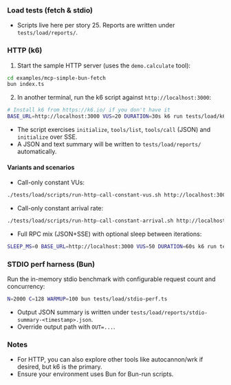 ### Load tests (fetch & stdio)

- Scripts live here per story 25. Reports are written under `tests/load/reports/`.

### HTTP (k6)

1) Start the sample HTTP server (uses the `demo.calculate` tool):

```bash
cd examples/mcp-simple-bun-fetch
bun index.ts
```

2) In another terminal, run the k6 script against `http://localhost:3000`:

```bash
# Install k6 from https://k6.io/ if you don't have it
BASE_URL=http://localhost:3000 VUS=20 DURATION=30s k6 run tests/load/k6-http-rpc.js
```

- The script exercises `initialize`, `tools/list`, `tools/call` (JSON) and `initialize` over SSE.
- A JSON and text summary will be written to `tests/load/reports/` automatically.

#### Variants and scenarios

- Call-only constant VUs:

```bash
./tests/load/scripts/run-http-call-constant-vus.sh http://localhost:3000 200 30s
```

- Call-only constant arrival rate:

```bash
./tests/load/scripts/run-http-call-constant-arrival.sh http://localhost:3000 1000 30s 400 2000
```

- Full RPC mix (JSON+SSE) with optional sleep between iterations:

```bash
SLEEP_MS=0 BASE_URL=http://localhost:3000 VUS=50 DURATION=60s k6 run tests/load/k6-http-rpc.js
```

### STDIO perf harness (Bun)

Run the in-memory stdio benchmark with configurable request count and concurrency:

```bash
N=2000 C=128 WARMUP=100 bun tests/load/stdio-perf.ts
```

- Output JSON summary is written under `tests/load/reports/stdio-summary-<timestamp>.json`.
- Override output path with `OUT=...`.

### Notes

- For HTTP, you can also explore other tools like autocannon/wrk if desired, but k6 is the primary.
- Ensure your environment uses Bun for Bun-run scripts.


